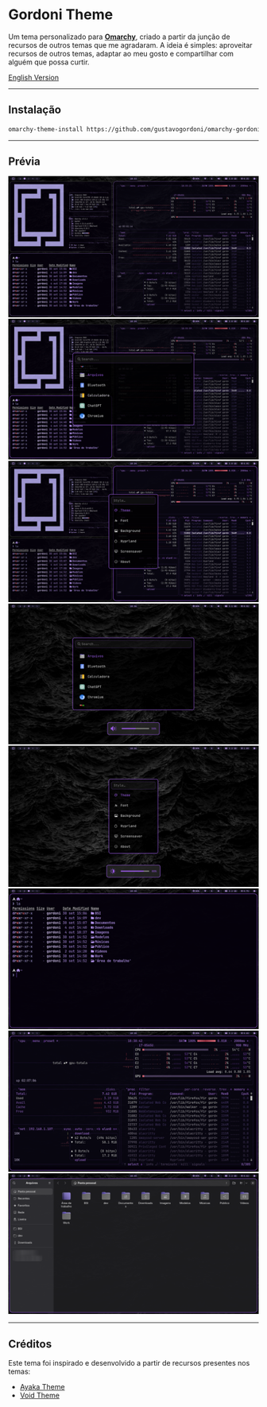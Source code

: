 # Gordoni Theme

Um tema personalizado para **[Omarchy](https://omarchy.org)**, criado a partir da junção de recursos de outros temas que me agradaram.
A ideia é simples: aproveitar recursos de outros temas, adaptar ao meu gosto e compartilhar com alguém que possa curtir.

[English Version](README.en.md)

---

## Instalação

```bash
omarchy-theme-install https://github.com/gustavogordoni/omarchy-gordoni-theme
```

---

## Prévia

![Gordoni 3](screenshots/3.png)
![Gordoni 4](screenshots/4.png)
![Gordoni 5](screenshots/5.png)
![Gordoni 8](screenshots/8.png)
![Gordoni 9](screenshots/9.png)
![Gordoni 10](screenshots/10.png)
![Gordoni 11](screenshots/11.png)
![Gordoni 12](screenshots/12.png)

---

## Créditos

Este tema foi inspirado e desenvolvido a partir de recursos presentes nos temas:

* [Ayaka Theme](https://github.com/abhijeet-swami/omarchy-ayaka-theme)
* [Void Theme](https://github.com/vyrx-dev/omarchy-void-theme.git)
